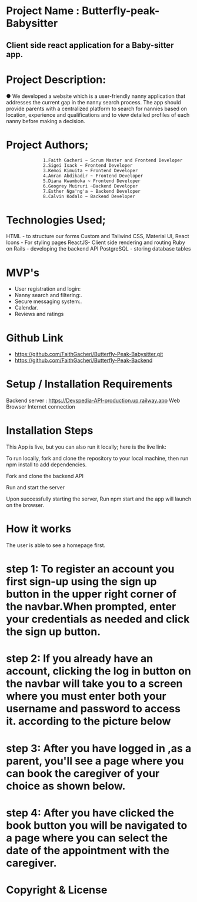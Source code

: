 # Project Name : Butterfly-peak-Babysitter

## Client side react application for a Baby-sitter app.

# Project Description:
● We developed a website which is a user-friendly nanny application that addresses the current gap in the nanny search process. The app should provide parents with a centralized platform to search for nannies based on location, experience and qualifications and to view detailed profiles of each nanny before making a decision.



# Project Authors;
                  1.Faith Gacheri ~ Scrum Master and Frontend Developer
                  2.Sigei Isack ~ Frontend Developer
                  3.Kemoi Kimuita ~ Frontend Developer
                  4.Amran Abdikadir ~ Frontend Developer
                  5.Diana Kwamboka ~ Frontend Developer
                  6.Geogrey Muiruri ~Backend Developer
                  7.Esther Nga'ng'a ~ Backend Developer
                  8.Calvin Kodalo ~ Backend Developer
                  
                  
                  

# Technologies Used;
HTML - to structure our forms
Custom and Tailwind CSS, Material UI, React Icons - For styling pages
ReactJS- Client side rendering and routing
Ruby on Rails - developing the backend API
PostgreSQL - storing database tables

# MVP's
- User registration and login:
- Nanny search and filtering:.
- Secure messaging system:.
- Calendar.
- Reviews and ratings
# Github Link
- https://github.com/FaithGacheri/Butterfly-Peak-Babysitter.git
- https://github.com/FaithGacheri/Butterfly-Peak-Backend

# Setup / Installation Requirements

Backend server : https://Devspedia-API-production.up.railway.app
Web Browser
Internet connection

# Installation Steps

This App is live, but you can also run it locally; here is the live link:

To run locally, fork and clone the repository to your local machine, then run npm install to add dependencies.

Fork and clone the backend API

Run and start the server

Upon successfully starting the server, Run npm start and the app will launch on the browser.

# How it works

The user is able to see a homepage first.

# step 1: To register an account you first sign-up using the sign up button in the upper right corner of the navbar.When prompted, enter your credentials as needed and click the sign up button.

# step 2: If you already have an account, clicking the log in button on the navbar will take you to a screen where you must enter both your username and password to access it. according to the picture below

# step 3: After you have logged in ,as a parent, you'll see a page where you can book the caregiver of your choice as shown below.

# step 4: After you have clicked the book button you will be navigated to a page where you can select the date of the appointment with the caregiver. 
# Copyright & License



#